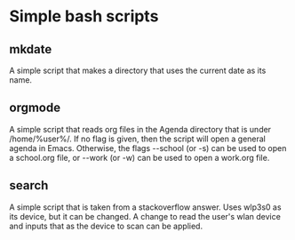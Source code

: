 # Simple bash scripts
## mkdate
A simple script that makes a directory that uses the current date as its name.

## orgmode
A simple script that reads org files in the Agenda directory that is under /home/%user%/. If no flag is given, then the script will open a general agenda in Emacs. Otherwise, the flags --school (or -s) can be used to open a school.org file, or --work (or -w) can be used to open a work.org file. 

## search
A simple script that is taken from a stackoverflow answer. Uses wlp3s0 as its device, but it can be changed. A change to read the user's wlan device and inputs that as the device to scan can be applied.